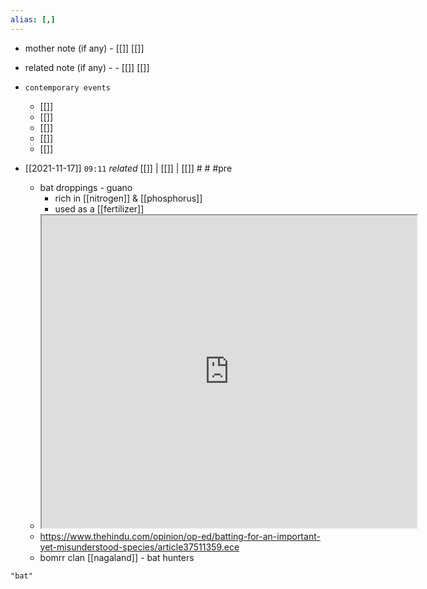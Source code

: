 ```yaml
---
alias: [,]
---
```

- mother note (if any)
		- [[]] [[]]
- related note (if any) -
		- [[]] [[]]
- `contemporary events`
	- [[]]
	- [[]]
	- [[]]
	- [[]]
	- [[]]

- [[2021-11-17]]  `09:11` _related_ [[]] | [[]] | [[]] # # #pre 
	- bat droppings - guano
		- rich in [[nitrogen]] & [[phosphorus]]
		- used as a [[fertilizer]]
	- <iframe src="https://www.thehindu.com/opinion/op-ed/batting-for-an-important-yet-misunderstood-species/article37511359.ece" width="600" height="500" ></iframe>
	- https://www.thehindu.com/opinion/op-ed/batting-for-an-important-yet-misunderstood-species/article37511359.ece
	- bomrr clan [[nagaland]] - bat hunters

```query
"bat"
```